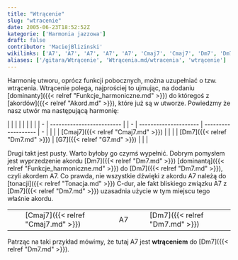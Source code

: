 ```yaml
---
title: "Wtrącenie"
slug: "wtracenie"
date: 2005-06-23T18:52:52Z
kategorie: ['Harmonia jazzowa']
draft: false
contributor: 'MaciejBlizinski'
wikilinks: ['A7', 'A7', 'A7', 'A7', 'A7', 'Cmaj7', 'Cmaj7', 'Dm7', 'Dm7', 'Dm7', 'Dm7', 'Dm7', 'Dm7', 'G7', 'G7', 'akord', 'dominanta', 'dominanta', 'tonacja']
aliases: ['/gitara/Wtrącenie', 'Wtrącenia.md/wtracenia', 'wtrącenie']
---
```

Harmonię utworu, oprócz funkcji pobocznych, można uzupełniać o tzw.
wtrącenia. Wtrącenie polega, najprościej to ujmując, na dodaniu
[dominanty]({{< relref "Funkcje_harmoniczne.md" >}}) do któregoś z
[akordów]({{< relref "Akord.md" >}}), które już są w utworze. Powiedzmy że nasz
utwór ma następującą harmonię:

|   |                           |  |   |                       |                     |   |
| - | ------------------------- |  | - | --------------------- | ------------------- | - |
| | | [Cmaj7]({{< relref "Cmaj7.md" >}}) |  | | | [Dm7]({{< relref "Dm7.md" >}}) | [G7]({{< relref "G7.md" >}}) | | |

Drugi takt jest pusty. Warto byłoby go czymś wypełnić. Dobrym pomysłem
jest wyprzedzenie akordu [Dm7]({{< relref "Dm7.md" >}})
[dominantą]({{< relref "Funkcje_harmoniczne.md" >}}) do [Dm7]({{< relref "Dm7.md" >}}), czyli
akordem A7<!-- link nie odnosił się do niczego: 'Wtrącenie' ('content/Wtrącenie.md') links to 'A7' ('content/A7.md') and that does not exist -->. Co prawda, nie wszystkie dźwięki z akordu
A7<!-- link nie odnosił się do niczego: 'Wtrącenie' ('content/Wtrącenie.md') links to 'A7' ('content/A7.md') and that does not exist --> należą do [tonacji]({{< relref "Tonacja.md" >}}) C-dur, ale
fakt bliskiego związku A7<!-- link nie odnosił się do niczego: 'Wtrącenie' ('content/Wtrącenie.md') links to 'A7' ('content/A7.md') and that does not exist --> z [Dm7]({{< relref "Dm7.md" >}})
uzasadnia użycie w tym miejscu tego właśnie akordu.

|   |                           |                     |   |                       |                     |   |
| - | ------------------------- | ------------------- | - | --------------------- | ------------------- | - |
| | | [Cmaj7]({{< relref "Cmaj7.md" >}}) | A7<!-- link nie odnosił się do niczego: 'Wtrącenie' ('content/Wtrącenie.md') links to 'A7' ('content/A7.md') and that does not exist --> | | | [Dm7]({{< relref "Dm7.md" >}}) | [G7]({{< relref "G7.md" >}}) | | |

Patrząc na taki przykład mówimy, że tutaj A7<!-- link nie odnosił się do niczego: 'Wtrącenie' ('content/Wtrącenie.md') links to 'A7' ('content/A7.md') and that does not exist --> jest
**wtrąceniem** do [Dm7]({{< relref "Dm7.md" >}}).

